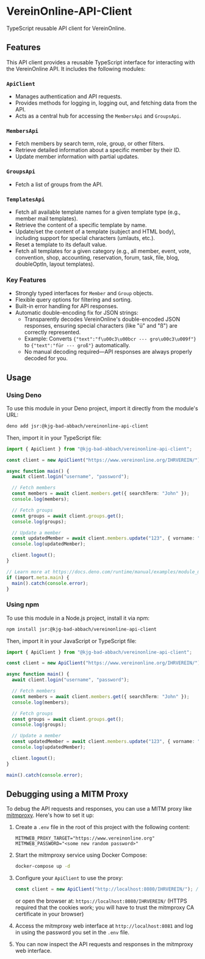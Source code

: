 # VereinOnline-API-Client

TypeScript reusable API client for VereinOnline.

## Features

This API client provides a reusable TypeScript interface for interacting with
the VereinOnline API. It includes the following modules:

### `ApiClient`

- Manages authentication and API requests.
- Provides methods for logging in, logging out, and fetching data from the API.
- Acts as a central hub for accessing the `MembersApi` and `GroupsApi`.

### `MembersApi`

- Fetch members by search term, role, group, or other filters.
- Retrieve detailed information about a specific member by their ID.
- Update member information with partial updates.

### `GroupsApi`

- Fetch a list of groups from the API.

### `TemplatesApi`

- Fetch all available template names for a given template type (e.g., member mail templates).
- Retrieve the content of a specific template by name.
- Update/set the content of a template (subject and HTML body), including support for special characters (umlauts, etc.).
- Reset a template to its default value.
- Fetch all templates for a given category (e.g., all member, event, vote, convention, shop, accounting, reservation, forum, task, file, blog, doubleOptIn, layout templates).

### Key Features

- Strongly typed interfaces for `Member` and `Group` objects.
- Flexible query options for filtering and sorting.
- Built-in error handling for API responses.
- Automatic double-encoding fix for JSON strings:
  - Transparently decodes VereinOnline's double-encoded JSON responses, ensuring
    special characters (like "ü" and "ß") are correctly represented.
  - Example: Converts `{"text":"f\u00c3\u00bcr --- gro\u00c3\u009f"}` to
    `{"text":"für --- groß"}` automatically.
  - No manual decoding required—API responses are always properly decoded for
    you.

## Usage

### Using Deno

To use this module in your Deno project, import it directly from the module's
URL:

```bash
deno add jsr:@kjg-bad-abbach/vereinonline-api-client
```

Then, import it in your TypeScript file:

```ts
import { ApiClient } from "@kjg-bad-abbach/vereinonline-api-client";

const client = new ApiClient("https://www.vereinonline.org/IHRVEREIN/");

async function main() {
  await client.login("username", "password");

  // Fetch members
  const members = await client.members.get({ searchTerm: "John" });
  console.log(members);

  // Fetch groups
  const groups = await client.groups.get();
  console.log(groups);

  // Update a member
  const updatedMember = await client.members.update("123", { vorname: "Jane" });
  console.log(updatedMember);

  client.logout();
}

// Learn more at https://docs.deno.com/runtime/manual/examples/module_metadata#concepts
if (import.meta.main) {
  main().catch(console.error);
}
```

### Using npm

To use this module in a Node.js project, install it via npm:

```bash
npm install jsr:@kjg-bad-abbach/vereinonline-api-client
```

Then, import it in your JavaScript or TypeScript file:

```ts
import { ApiClient } from "@kjg-bad-abbach/vereinonline-api-client";

const client = new ApiClient("https://www.vereinonline.org/IHRVEREIN/");

async function main() {
  await client.login("username", "password");

  // Fetch members
  const members = await client.members.get({ searchTerm: "John" });
  console.log(members);

  // Fetch groups
  const groups = await client.groups.get();
  console.log(groups);

  // Update a member
  const updatedMember = await client.members.update("123", { vorname: "Jane" });
  console.log(updatedMember);

  client.logout();
}

main().catch(console.error);
```

## Debugging using a MITM Proxy

To debug the API requests and responses, you can use a MITM proxy like [mitmproxy](https://mitmproxy.org/). Here's how to set it up:

1. Create a `.env` file in the root of this project with the following content:

   ```env
   MITMWEB_PROXY_TARGET="https://www.vereinonline.org"
   MITMWEB_PASSWORD="<some new random password>"
   ```

2. Start the mitmproxy service using Docker Compose:

   ```bash
   docker-compose up -d
   ```

3. Configure your `ApiClient` to use the proxy:

   ```ts
   const client = new ApiClient("http://localhost:8080/IHRVEREIN/"); // HTTP, not HTTPS because in Deno and Node.js trusting the mitmproxy CA is complicated and cookies are not required
   ```

   or open the browser at: `https://localhost:8080/IHRVEREIN/` (HTTPS required that the cookies work; you will have to trust the mitmproxy CA certificate in your browser)

4. Access the mitmproxy web interface at `http://localhost:8081` and log in using the password you set in the `.env` file.

5. You can now inspect the API requests and responses in the mitmproxy web interface.
